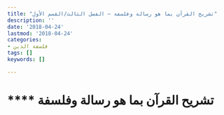 ```yaml
---
title: "تشريح القرآن بما هو رسالة وفلسفة – الفصل الثالث/القسم الأول"
description: ''
date: '2018-04-24'
lastmod: '2018-04-24'
categories:
- فلسفة الدين
tags: []
keywords: []

---
```

# **** **تشريح القرآن** بما هو رسالة وفلسفة

###